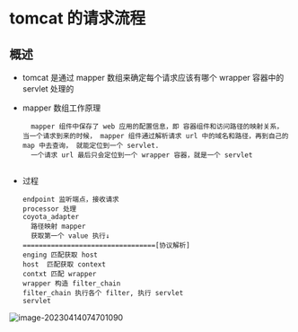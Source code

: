 # tomcat 的请求流程

## 概述

* tomcat 是通过 mapper 数组来确定每个请求应该有哪个 wrapper 容器中的 servlet 处理的

* mapper 数组工作原理

  ```
  	mapper 组件中保存了 web 应用的配置信息，即 容器组件和访问路径的映射关系， 当一个请求到来的时候， mapper 组件通过解析请求 url 中的域名和路径，再到自己的 map 中去查询， 就能定位到一个 servlet.
  	一个请求 url 最后只会定位到一个 wrapper 容器，就是一个 servlet
  	
  ```

* 过程

  ```
  endpoint 监听端点，接收请求
  processor 处理
  coyota_adapter 
  	路径映射 mapper
  	获取第一个 value 执行↓
  =================================[协议解析]	
  enging 匹配获取 host
  host  匹配获取 context
  contxt 匹配 wrapper
  wrapper 构造 filter_chain
  filter_chain 执行各个 filter, 执行 servlet
  servlet
  ```

![image-20230414074701090](assets/image-20230414074701090.png)







































